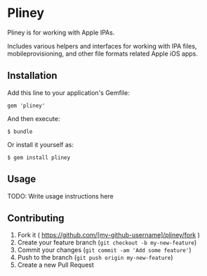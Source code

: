 # Pliney

Pliney is for working with Apple IPAs.

Includes various helpers and interfaces for working with IPA files,
mobileprovisioning, and other file formats related Apple iOS apps.


## Installation

Add this line to your application's Gemfile:

    gem 'pliney'

And then execute:

    $ bundle

Or install it yourself as:

    $ gem install pliney

## Usage

TODO: Write usage instructions here

## Contributing

1. Fork it ( https://github.com/[my-github-username]/pliney/fork )
2. Create your feature branch (`git checkout -b my-new-feature`)
3. Commit your changes (`git commit -am 'Add some feature'`)
4. Push to the branch (`git push origin my-new-feature`)
5. Create a new Pull Request
